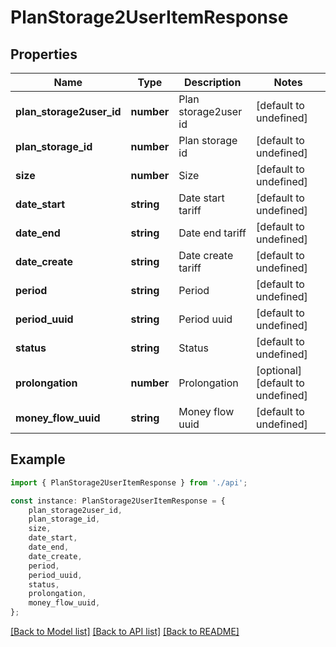 # PlanStorage2UserItemResponse


## Properties

Name | Type | Description | Notes
------------ | ------------- | ------------- | -------------
**plan_storage2user_id** | **number** | Plan storage2user id | [default to undefined]
**plan_storage_id** | **number** | Plan storage id | [default to undefined]
**size** | **number** | Size | [default to undefined]
**date_start** | **string** | Date start tariff | [default to undefined]
**date_end** | **string** | Date end tariff | [default to undefined]
**date_create** | **string** | Date create tariff | [default to undefined]
**period** | **string** | Period | [default to undefined]
**period_uuid** | **string** | Period uuid | [default to undefined]
**status** | **string** | Status | [default to undefined]
**prolongation** | **number** | Prolongation | [optional] [default to undefined]
**money_flow_uuid** | **string** | Money flow uuid | [default to undefined]

## Example

```typescript
import { PlanStorage2UserItemResponse } from './api';

const instance: PlanStorage2UserItemResponse = {
    plan_storage2user_id,
    plan_storage_id,
    size,
    date_start,
    date_end,
    date_create,
    period,
    period_uuid,
    status,
    prolongation,
    money_flow_uuid,
};
```

[[Back to Model list]](../README.md#documentation-for-models) [[Back to API list]](../README.md#documentation-for-api-endpoints) [[Back to README]](../README.md)
